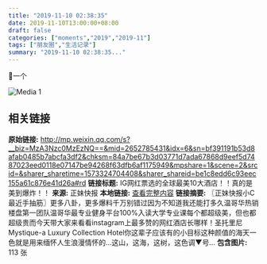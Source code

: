 ```yaml
---
title: "2019-11-10 02:38:35"
date: 2019-11-10T13:00:00+08:00
draft: false
categories: ["moments","2019","2019-11"]
tags: ["朋友圈","生活记录"]
summary: "2019-11-10 02:38:35..."
---
```


🐎一个

![Media 1](/Moments/photos/2019-11-10/201911100238350.jpg)

## 相关链接

**原始链接:** http://mp.weixin.qq.com/s?__biz=MzA3Nzc0MzEzNQ==&mid=2652785431&idx=6&sn=bf391191b53d8afab0485b7abcfa3df2&chksm=84a7be67b3d03771d7ada67868d9eef5d7487023eed0118e07147be94268f63dfb6af1175949&mpshare=1&scene=2&srcid=&sharer_sharetime=1573324704408&sharer_shareid=be1c8edd6c93eec155a61c876e41d26a#rd
**链接标题:** IG网红票选的全球最美10大酒店！！真的是美到爆炸！！
**来源:** 正妹快报
**本地链接:** [查看完整内容](/link_content/2019/11/2019-11-10-3/link_content/)
**链接摘要:** 〖正妹快报小C最近手抽筋〗更多八卦，更多爆料千万别错过因为不知道我还能打多久温哥华热销楼盘第一团队温哥华最专业健身平台100%入读大学专业课每个都超级美，但也都超级贵而今天带大家来看看instagram上最多赞的网红酒店长哪样！圣托里尼Mystique-a Luxury Collection Hotel你这辈子应该有的小目标这种颜值的海天一色就是用来缅怀人生浪漫情怀的…这山，这海，这树，这色调▼号...
**包含图片:** 113 张

